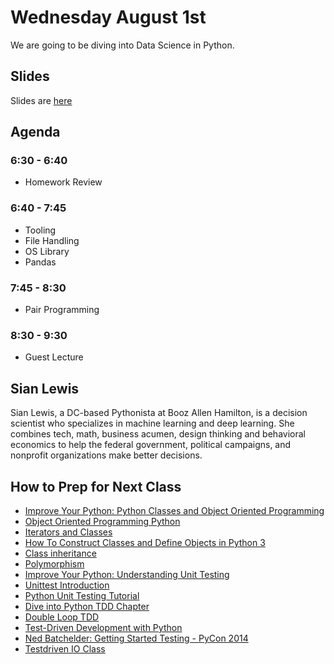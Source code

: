 # Wednesday August 1st
We are going to be diving into Data Science in Python.

## Slides
Slides are [here](http://jessicagarson.com/NYU-Intro-to-Python-08-01-2018/)

## Agenda
### 6:30 - 6:40
- Homework Review
### 6:40 - 7:45
- Tooling
- File Handling
- OS Library
- Pandas
### 7:45 - 8:30
- Pair Programming
### 8:30 - 9:30
- Guest Lecture

## Sian Lewis
Sian Lewis, a DC-based Pythonista at Booz Allen Hamilton, is a decision scientist who specializes in machine learning and deep learning. She combines tech, math, business acumen, design thinking and behavioral economics to help the federal government, political campaigns, and nonprofit organizations make better decisions.

## How to Prep for Next Class
- [Improve Your Python: Python Classes and Object Oriented Programming](https://jeffknupp.com/blog/2014/06/18/improve-your-python-python-classes-and-object-oriented-programming/)
- [Object Oriented Programming Python](https://www.digitalocean.com/community/tutorial_series/object-oriented-programming-in-python-3)
- [Iterators and Classes](http://www.diveintopython3.net/iterators.html)
-  [How To Construct Classes and Define Objects in Python 3](https://www.digitalocean.com/community/tutorials/how-to-construct-classes-and-define-objects-in-python-3)
- [Class inheritance](https://www.digitalocean.com/community/tutorials/understanding-class-inheritance-in-python-3)
- [Polymorphism](https://www.digitalocean.com/community/tutorials/how-to-apply-polymorphism-to-classes-in-python-3)
- [Improve Your Python: Understanding Unit Testing](https://jeffknupp.com/blog/2013/12/09/improve-your-python-understanding-unit-testing/)
- [Unittest Introduction](http://pythontesting.net/framework/unittest/unittest-introduction/)
- [Python Unit Testing Tutorial](https://cgoldberg.github.io/python-unittest-tutorial/)
- [Dive into Python TDD Chapter](http://www.diveintopython.net/unit_testing/index.html)
- [Double Loop TDD](http://coding-is-like-cooking.info/2013/04/outside-in-development-with-double-loop-tdd/)
- [Test-Driven Development with Python](http://chimera.labs.oreilly.com/books/1234000000754/index.html)
- [Ned Batchelder: Getting Started Testing - PyCon 2014](https://www.youtube.com/watch?v=FxSsnHeWQBY)
- [Testdriven IO Class](https://testdriven.io/part-one-intro)
